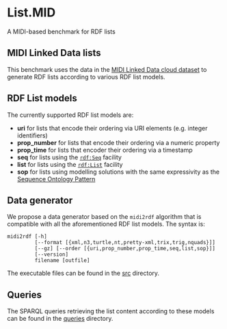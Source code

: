 # List.MID
A MIDI-based benchmark for RDF lists

## MIDI Linked Data lists

This benchmark uses the data in the [MIDI Linked Data cloud dataset](https://www.albertmeronyo.org/wp-content/uploads/2017/07/ISWC2017_paper_343.pdf) to generate RDF lists according to various RDF list models.

## RDF List models

The currently supported RDF list models are:

- **uri** for lists that encode their ordering via URI elements (e.g. integer identifiers)
- **prop_number** for lists that encode their ordering via a numeric property
- **prop_time** for lists that encoder their ordering via a timestamp
- **seq** for lists using the [`rdf:Seq`](https://www.w3.org/TR/rdf-schema/#ch_seq) facility
- **list** for lists using the [`rdf:List`](https://www.w3.org/TR/rdf-schema/#ch_list) facility
- **sop** for lists using modelling solutions with the same expressivity as the [Sequence Ontology Pattern](http://ontologydesignpatterns.org/wiki/Submissions:Sequence)

## Data generator

We propose a data generator based on the `midi2rdf` algorithm that is compatible with all the aforementioned RDF list models. The syntax is:

```
midi2rdf [-h]
         [--format [{xml,n3,turtle,nt,pretty-xml,trix,trig,nquads}]]
         [--gz] [--order [{uri,prop_number,prop_time,seq,list,sop}]]
         [--version]
         filename [outfile]
```

The executable files can be found in the [src](/src) directory.

## Queries

The SPARQL queries retrieving the list content according to these models can be found in the [queries](/queries) directory.
